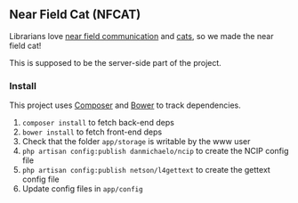 ## Near Field Cat (NFCAT) 

Librarians love [near field communication](http://education.guardian.co.uk/librariesunleashed/story/0,,2293195,00.html) 
and [cats](https://en.wikipedia.org/wiki/Library_cat), 
so we made the near field cat!

This is supposed to be the server-side part of the project.

### Install ###

This project uses [Composer](http://getcomposer.org) and [Bower](https://github.com/bower/bower) to track dependencies.

1. `composer install` to fetch back-end deps
2. `bower install` to fetch front-end deps
3. Check that the folder `app/storage` is writable by the www user
4. `php artisan config:publish danmichaelo/ncip` to create the NCIP config file
5. `php artisan config:publish netson/l4gettext` to create the gettext config file
6. Update config files in `app/config`

